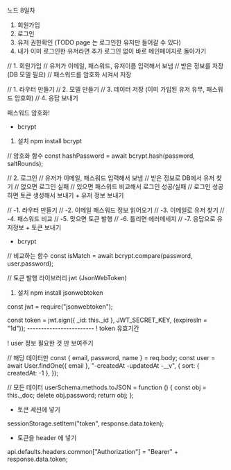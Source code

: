 노드 8일차

1. 회원가입
2. 로그인
3. 유저 권한확인 (TODO page 는 로그인한 유저만 들어갈 수 있다)
4. 내가 이미 로그인한 유저라면 추가 로그인 없이 바로 메인페이지로 돌아가기

// 1. 회원가입
// 유저가 이메일, 패스워드, 유저이름 입력해서 보냄
// 받은 정보를 저장 (DB 모델 필요)
// 패스워드를 암호화 시켜서 저장

// 1. 라우터 만들기
// 2. 모델 만들기
// 3. 데이터 저장 (이미 가입된 유저 유무, 패스워드 암호화)
// 4. 응답 보내기

패스워드 암호화!

- bcrypt

1. 설치
   npm install bcrypt

// 암호화 함수
const hashPassword = await bcrypt.hash(password, saltRounds);

// 2. 로그인
// 유저가 이메일, 패스워드 입력해서 보냄
// 받은 정보로 DB에서 유저 찾기
// 없으면 로그인 실패
// 있으면 패스워드 비교해서 로그인 성공/실패
// 로그인 성공하면 토큰 생성해서 보내기 + 유저 정보 보내기

// -1. 라우터 만들기
// -2. 이메일 패스워드 정보 읽어오기
// -3. 이메일로 유저 찾기
// -4. 패스워드 비교
// -5. 맞으면 토큰 발행
// -6. 틀리면 에러메세지
// -7. 응답으로 유저정보 + 토큰 보내기

- bcrypt

// 비교하는 함수
const isMatch = await bcrypt.compare(password, user.password);

// 토큰 발행 라이브러리 jwt (JsonWebToken)

1. 설치
   npm install jsonwebtoken

const jwt = require("jsonwebtoken");

const token = jwt.sign({ \_id: this.\_id }, JWT_SECRET_KEY, (expiresIn = "1d"));
------------------------ ! token 유효기간

! user 정보 필요한 것 만 보여주기

// 해당 데이터만
const { email, password, name } = req.body;
const user = await User.findOne({ email }, "-createdAt -updatedAt -\_\_v", {
sort: { createdAt: -1 },
});

// 모든 데이터
userSchema.methods.toJSON = function () {
const obj = this.\_doc;
delete obj.password;
return obj;
};

- 토큰 세션에 넣기

sessionStorage.setItem("token", response.data.token);

- 토큰을 header 에 넣기

api.defaults.headers.common["Authorization"] = "Bearer" + response.data.token;
